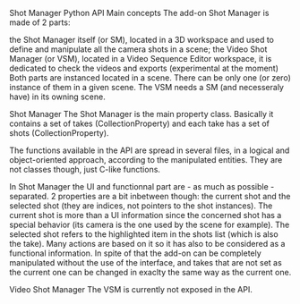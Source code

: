 Shot Manager Python API
Main concepts
The add-on Shot Manager is made of 2 parts:

the Shot Manager itself (or SM), located in a 3D workspace and used to define and manipulate all the camera shots in a scene;
the Video Shot Manager (or VSM), located in a Video Sequence Editor workspace, it is dedicated to check the videos and exports (experimental at the moment)
Both parts are instanced located in a scene. There can be only one (or zero) instance of them in a given scene. The VSM needs a SM (and necesseraly have) in its owning scene.

Shot Manager
The Shot Manager is the main property class. Basically it contains a set of takes (CollectionProperty) and each take has a set of shots (CollectionProperty).

The functions available in the API are spread in several files, in a logical and object-oriented approach, according to the manipulated entities. They are not classes though, just C-like functions.

In Shot Manager the UI and functionnal part are - as much as possible - separated. 2 properties are a bit inbetween though: the current shot and the selected shot (they are indices, not pointers to the shot instances). The current shot is more than a UI information since the concerned shot has a special behavior (its camera is the one used by the scene for example). The selected shot refers to the highlighted item in the shots list (which is also the take). Many actions are based on it so it has also to be considered as a functional information. In spite of that the add-on can be completely manipulated without the use of the interface, and takes that are not set as the current one can be changed in exaclty the same way as the current one.

Video Shot Manager
The VSM is currently not exposed in the API.
